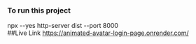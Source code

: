 ### To run this project
npx --yes http-server dist --port 8000
<br>
##Live Link
https://animated-avatar-login-page.onrender.com/
